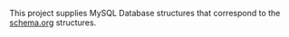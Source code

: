 This project supplies MySQL Database structures that correspond to the [schema.org][1] structures.

  [1]: http://schema.org
